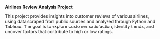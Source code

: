 **Airlines Review Analysis Project**

This project provides insights into customer reviews of various airlines, using data scraped from public sources and analyzed through Python and Tableau. The goal is to explore customer satisfaction, identify trends, and uncover factors that contribute to high or low ratings.

